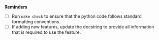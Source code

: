 




**Reminders**

- [ ] Run `make check` to ensure that the python code follows standard formatting conventions.
- [ ] If adding new features, update the docstring to provide all information that is required to use the feature.
